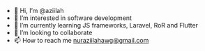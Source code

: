 - 👋 Hi, I’m @aziilah
- 👀 I’m interested in software development
- 🌱 I’m currently learning JS frameworks, Laravel, RoR and Flutter
- 💞️ I’m looking to collaborate
- 📫 How to reach me nuraziilahawg@gmail.com

<!---
aziilah/aziilah is a ✨ special ✨ repository because its `README.md` (this file) appears on your GitHub profile.
You can click the Preview link to take a look at your changes.
--->
